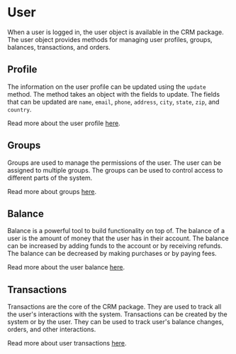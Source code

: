 # User

When a user is logged in, the user object is available in the CRM package. The user object provides methods for managing user profiles, groups, balances, transactions, and orders.

## Profile

The information on the user profile can be updated using the `update` method. The method takes an object with the fields to update. The fields that can be updated are `name`, `email`, `phone`, `address`, `city`, `state`, `zip`, and `country`.

Read more about the user profile [here](profile.md).

## Groups

Groups are used to manage the permissions of the user. The user can be assigned to multiple groups. The groups can be used to control access to different parts of the system.

Read more about groups [here](groups.md).

## Balance

Balance is a powerful tool to build functionality on top of. The balance of a user is the amount of money that the user has in their account. The balance can be increased by adding funds to the account or by receiving refunds. The balance can be decreased by making purchases or by paying fees.

Read more about the user balance [here](balance.md).

## Transactions

Transactions are the core of the CRM package. They are used to track all the user's interactions with the system. Transactions can be created by the system or by the user. They can be used to track user's balance changes, orders, and other interactions.

Read more about user transactions [here](transactions.md).
